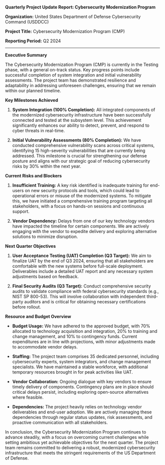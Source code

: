 **Quarterly Project Update Report: Cybersecurity Modernization Program**

**Organization:** United States Department of Defense Cybersecurity Command (USDDCC)

**Project Title:** Cybersecurity Modernization Program (CMP)

**Reporting Period:** Q2 2024

---

**Executive Summary**

The Cybersecurity Modernization Program (CMP) is currently in the Testing phase, with a general on-track status. Key progress points include successful completion of system integration and initial vulnerability assessments. The project team has demonstrated resilience and adaptability in addressing unforeseen challenges, ensuring that we remain within our planned timeline.

**Key Milestones Achieved**

1. **System Integration (100% Completion):** All integrated components of the modernized cybersecurity infrastructure have been successfully connected and tested at the subsystem level. This achievement significantly enhances our ability to detect, prevent, and respond to cyber threats in real-time.

2. **Initial Vulnerability Assessments (80% Completion):** We have conducted comprehensive vulnerability scans across critical systems, identifying 15 high-severity vulnerabilities that are currently being addressed. This milestone is crucial for strengthening our defense posture and aligns with our strategic goal of reducing cybersecurity risks by 30% within the next year.

**Current Risks and Blockers**

1. **Insufficient Training:** A key risk identified is inadequate training for end-users on new security protocols and tools, which could lead to operational errors or misuse of the modernized systems. To mitigate this, we have initiated a comprehensive training program targeting all stakeholders, with a focus on hands-on sessions and continuous support.

2. **Vendor Dependency:** Delays from one of our key technology vendors have impacted the timeline for certain components. We are actively engaging with the vendor to expedite delivery and exploring alternative solutions to minimize disruption.

**Next Quarter Objectives**

1. **User Acceptance Testing (UAT) Completion (Q3 Target):** We aim to finalize UAT by the end of Q3 2024, ensuring that all stakeholders are comfortable with the new systems before full-scale deployment. Deliverables include a detailed UAT report and any necessary system adjustments based on feedback.

2. **Final Security Audits (Q3 Target):** Conduct comprehensive security audits to validate compliance with federal cybersecurity standards (e.g., NIST SP 800-53). This will involve collaboration with independent third-party auditors and is critical for obtaining necessary certifications before rollout.

**Resource and Budget Overview**

- **Budget Usage:** We have adhered to the approved budget, with 70% allocated to technology acquisition and integration, 20% to training and change management, and 10% to contingency funds. Current expenditures are in line with projections, with minor adjustments made to accommodate vendor delays.

- **Staffing:** The project team comprises 35 dedicated personnel, including cybersecurity experts, system integrators, and change management specialists. We have maintained a stable workforce, with additional temporary resources brought in for peak activities like UAT.

- **Vendor Collaboration:** Ongoing dialogue with key vendors to ensure timely delivery of components. Contingency plans are in place should critical delays persist, including exploring open-source alternatives where feasible.

- **Dependencies:** The project heavily relies on technology vendor deliverables and end-user adoption. We are actively managing these dependencies through regular status updates, risk assessments, and proactive communication with all stakeholders.

In conclusion, the Cybersecurity Modernization Program continues to advance steadily, with a focus on overcoming current challenges while setting ambitious yet achievable objectives for the next quarter. The project team remains committed to delivering a robust, modernized cybersecurity infrastructure that meets the stringent requirements of the US Department of Defense.
